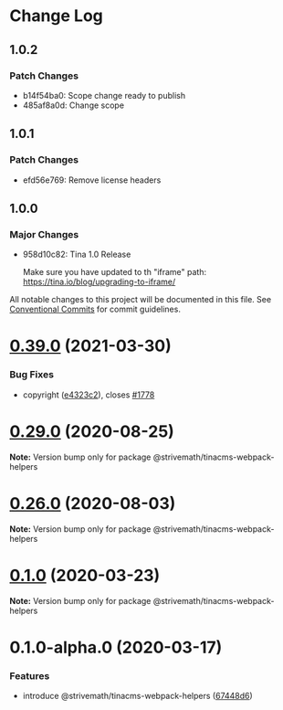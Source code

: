 # Change Log

## 1.0.2

### Patch Changes

- b14f54ba0: Scope change ready to publish
- 485af8a0d: Change scope

## 1.0.1

### Patch Changes

- efd56e769: Remove license headers

## 1.0.0

### Major Changes

- 958d10c82: Tina 1.0 Release

  Make sure you have updated to th "iframe" path: https://tina.io/blog/upgrading-to-iframe/

All notable changes to this project will be documented in this file.
See [Conventional Commits](https://conventionalcommits.org) for commit guidelines.

# [0.39.0](https://github.com/tinacms/tinacms/compare/v0.38.0...v0.39.0) (2021-03-30)

### Bug Fixes

- copyright ([e4323c2](https://github.com/tinacms/tinacms/commit/e4323c25b7e893005bffad1827018b523b7f6939)), closes [#1778](https://github.com/tinacms/tinacms/issues/1778)

# [0.29.0](https://github.com/tinacms/tinacms/compare/v0.28.0...v0.29.0) (2020-08-25)

**Note:** Version bump only for package @strivemath/tinacms-webpack-helpers

# [0.26.0](https://github.com/tinacms/tinacms/compare/v0.25.0...v0.26.0) (2020-08-03)

**Note:** Version bump only for package @strivemath/tinacms-webpack-helpers

# [0.1.0](https://github.com/tinacms/tinacms/compare/@strivemath/tinacms-webpack-helpers@0.1.0-alpha.0...@strivemath/tinacms-webpack-helpers@0.1.0) (2020-03-23)

**Note:** Version bump only for package @strivemath/tinacms-webpack-helpers

# 0.1.0-alpha.0 (2020-03-17)

### Features

- introduce @strivemath/tinacms-webpack-helpers ([67448d6](https://github.com/tinacms/tinacms/commit/67448d6))
